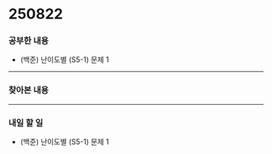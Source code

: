 # 250822

### 공부한 내용

- (백준) 난이도별 (S5-1) 문제 1

---

### 찾아본 내용

---

### 내일 할 일

- (백준) 난이도별 (S5-1) 문제 1
